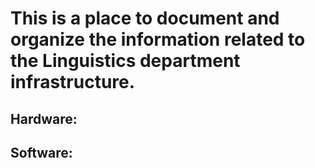 # This is a place to document and organize the information related to the Linguistics department infrastructure.

## Hardware:


## Software:
